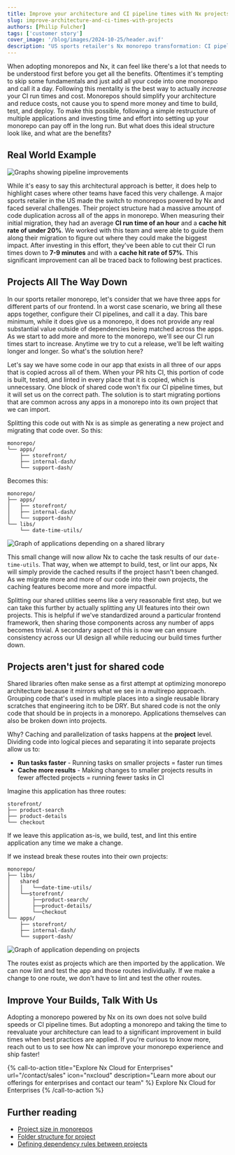 ```yaml
---
title: Improve your architecture and CI pipeline times with Nx projects
slug: improve-architecture-and-ci-times-with-projects
authors: [Philip Fulcher]
tags: ['customer story']
cover_image: '/blog/images/2024-10-25/header.avif'
description: "US sports retailer's Nx monorepo transformation: CI pipeline times from 1hr to 7-9min, cache hit rates from 20% to 57%."
---
```


When adopting monorepos and Nx, it can feel like there's a lot that needs to be understood first before you get all the benefits. Oftentimes it's tempting to skip some fundamentals and just add all your code into one monorepo and call it a day. Following this mentality is the best way to actually _increase_ your CI run times and cost. Monorepos should simplify your architecture and reduce costs, not cause you to spend more money and time to build, test, and deploy. To make this possible, following a simple restructure of multiple applications and investing time and effort into setting up your monorepo can pay off in the long run. But what does this ideal structure look like, and what are the benefits?

## Real World Example

![Graphs showing pipeline improvements](/blog/images/2024-10-25/improvement-graph.avif)

While it's easy to say this architectural approach is better, it does help to highlight cases where other teams have faced this very challenge. A major sports retailer in the US made the switch to monorepos powered by Nx and faced several challenges. Their project structure had a massive amount of code duplication across all of the apps in monorepo. When measuring their initial migration, they had an average **CI run time of an hour** and a **cache hit rate of under 20%**. We worked with this team and were able to guide them along their migration to figure out where they could make the biggest impact. After investing in this effort, they've been able to cut their CI run times down to **7-9 minutes** and with a **cache hit rate of 57%**. This significant improvement can all be traced back to following best practices.

## Projects All The Way Down

In our sports retailer monorepo, let's consider that we have three apps for different parts of our frontend. In a worst case scenario, we bring all these apps together, configure their CI pipelines, and call it a day. This bare minimum, while it does give us a monorepo, it does not provide any real substantial value outside of dependencies being matched across the apps. As we start to add more and more to the monorepo, we'll see our CI run times start to increase. Anytime we try to cut a release, we'll be left waiting longer and longer. So what's the solution here?

Let's say we have some code in our app that exists in all three of our apps that is copied across all of them. When your PR hits CI, this portion of code is built, tested, and linted in every place that it is copied, which is unnecessary. One block of shared code won't fix our CI pipeline times, but it will set us on the correct path. The solution is to start migrating portions that are common across any apps in a monorepo into its own project that we can import.

Splitting this code out with Nx is as simple as generating a new project and migrating that code over. So this:

```text
monorepo/
└── apps/
    ├── storefront/
    ├── internal-dash/
    └── support-dash/
```

Becomes this:

```text
monorepo/
├── apps/
│   ├── storefront/
│   ├── internal-dash/
│   └── support-dash/
└── libs/
    └── date-time-utils/
```

![Graph of applications depending on a shared library](/blog/images/2024-10-25/apps-with-shared-lib.avif)

This small change will now allow Nx to cache the task results of our `date-time-utils`. That way, when we attempt to build, test, or lint our apps, Nx will simply provide the cached results if the project hasn't been changed. As we migrate more and more of our code into their own projects, the caching features become more and more impactful.

Splitting our shared utilities seems like a very reasonable first step, but we can take this further by actually splitting any UI features into their own projects. This is helpful if we've standardized around a particular frontend framework, then sharing those components across any number of apps becomes trivial. A secondary aspect of this is now we can ensure consistency across our UI design all while reducing our build times further down.

## Projects aren't just for shared code

Shared libraries often make sense as a first attempt at optimizing monorepo architecture because it mirrors what we see in a multirepo approach. Grouping code that's used in multiple places into a single reusable library scratches that engineering itch to be DRY. But shared code is not the only code that should be in projects in a monorepo. Applications themselves can also be broken down into projects.

Why? Caching and parallelization of tasks happens at the **project** level. Dividing code into logical pieces and separating it into separate projects allow us to:

- **Run tasks faster** - Running tasks on smaller projects = faster run times
- **Cache more results** - Making changes to smaller projects results in fewer affected projects = running fewer tasks in CI

Imagine this application has three routes:

```text
storefront/
├── product-search
├── product-details
└── checkout
```

If we leave this application as-is, we build, test, and lint this entire application any time we make a change.

If we instead break these routes into their own projects:

```text
monorepo/
├── libs/
│   shared
│   │   └──date-time-utils/
│   └──storefront/
│       ├──product-search/
│       ├──product-details/
│       └──checkout
└── apps/
    ├── storefront/
    ├── internal-dash/
    └── support-dash/
```

![Graph of application depending on projects](/blog/images/2024-10-25/app-with-route-projects.avif)

The routes exist as projects which are then imported by the application. We can now lint and test the app and those routes individually. If we make a change to one route, we don't have to lint and test the other routes.

## Improve Your Builds, Talk With Us

Adopting a monorepo powered by Nx on its own does not solve build speeds or CI pipeline times. But adopting a monorepo and taking the time to reevaluate your architecture can lead to a significant improvement in build times when best practices are applied. If you're curious to know more, reach out to us to see how Nx can improve your monorepo experience and ship faster!

{% call-to-action title="Explore Nx Cloud for Enterprises" url="/contact/sales" icon="nxcloud" description="Learn more about our offerings for enterprises and contact our team" %} Explore Nx Cloud for Enterprises {% /call-to-action %}

## Further reading

- [Project size in monorepos](/concepts/decisions/project-size)
- [Folder structure for project](/concepts/decisions/folder-structure)
- [Defining dependency rules between projects](/concepts/decisions/project-dependency-rules)
